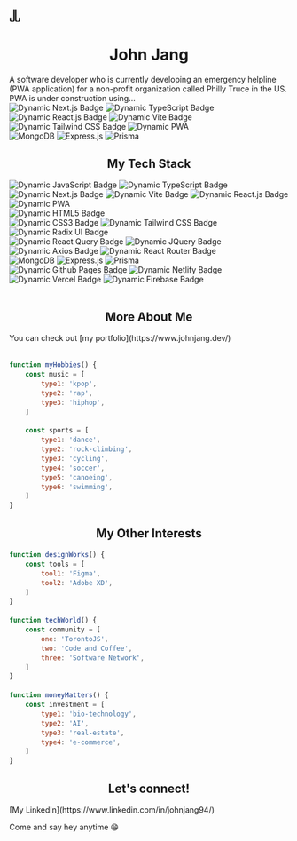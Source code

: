 <img src="./images/logo-dark-bg.png" alt="logo" width="20px"/>
<h1 align="center">John Jang</h1>
<p>
A software developer who is currently developing an emergency helpline (PWA application) for a non-profit organization called Philly Truce in the US. PWA is under construction using...<br/> <img alt="Dynamic Next.js Badge" src="https://img.shields.io/badge/Next.js-black?logo=nextdotjs&logoColor=FFFFFF"> <img alt="Dynamic TypeScript Badge" src="https://img.shields.io/badge/typescript-black?logo=typescript&logoColor=a6b6ff"> <img alt="Dynamic React.js Badge" src="https://img.shields.io/badge/react-black?logo=react&logoColor=61DAFB"> <img alt="Dynamic Vite Badge" src="https://img.shields.io/badge/vite-black?logo=vite&logoColor=blue"> <img alt="Dynamic Tailwind CSS Badge" src="https://img.shields.io/badge/tailwindcss-black?logo=tailwindcss&logoColor=06B6D4"> <img alt="Dynamic PWA" src="https://img.shields.io/badge/pwa-white?logo=pwa&logoColor=5A0FC8"> <br/>
<img alt="MongoDB" src="https://img.shields.io/badge/mongodb-black?logo=mongodb&logoColor=green"> <img alt="Express.js" src="https://img.shields.io/badge/express-black?logo=express&logoColor=ffffff"> <img alt="Prisma" src="https://img.shields.io/badge/prisma-black?logo=prisma&logoColor=ffffff">
</p>
<section>
<h1 align="center">My Tech Stack</h1>
<img alt="Dynamic JavaScript Badge" src="https://img.shields.io/badge/javascript-black?logo=javascript&logoColor=e8f22e">
<img alt="Dynamic TypeScript Badge" src="https://img.shields.io/badge/typescript-black?logo=typescript&logoColor=a6b6ff">
<img alt="Dynamic Next.js Badge" src="https://img.shields.io/badge/Next.js-black?logo=nextdotjs&logoColor=FFFFFF">
<img alt="Dynamic Vite Badge" src="https://img.shields.io/badge/vite-black?logo=vite&logoColor=blue">
<img alt="Dynamic React.js Badge" src="https://img.shields.io/badge/react-black?logo=react&logoColor=61DAFB">
<img alt="Dynamic PWA" src="https://img.shields.io/badge/pwa-white?logo=pwa&logoColor=5A0FC8"><br/>
<img alt="Dynamic HTML5 Badge" src="https://img.shields.io/badge/html5-black?logo=html5&logoColor=E34F26"><br/>
<img alt="Dynamic CSS3 Badge" src="https://img.shields.io/badge/css3-black?logo=css3&logoColor=1572B6">
<img alt="Dynamic Tailwind CSS Badge" src="https://img.shields.io/badge/tailwindcss-black?logo=tailwindcss&logoColor=06B6D4">
<img alt="Dynamic Radix UI Badge" src="https://img.shields.io/badge/radixui-black?logo=radixui&logoColor=ffffff"><br/>
<img alt="Dynamic React Query Badge" src="https://img.shields.io/badge/reactquery-black?logo=reactquery&logoColor=FF4154">
<img alt="Dynamic JQuery Badge" src="https://img.shields.io/badge/jquery-black?logo=jquery&logoColor=0769AD">
<img alt="Dynamic Axios Badge" src="https://img.shields.io/badge/axios-black?logo=axios&logoColor=ffffff">
<img alt="Dynamic React Router Badge" src="https://img.shields.io/badge/reactrouter-black?logo=reactrouter&logoColor=CA4245"> <br/>
<img alt="MongoDB" src="https://img.shields.io/badge/mongodb-black?logo=mongodb&logoColor=green"> 
<img alt="Express.js" src="https://img.shields.io/badge/express-black?logo=express&logoColor=ffffff"> 
<img alt="Prisma" src="https://img.shields.io/badge/prisma-black?logo=prisma&logoColor=ffffff"> <br/>
<img alt="Dynamic Github Pages Badge" src="https://img.shields.io/badge/github-black?logo=github&logoColor=ffffff">
<img alt="Dynamic Netlify Badge" src="https://img.shields.io/badge/netlify-black?logo=netlify&logoColor=00C7B7">
<img alt="Dynamic Vercel Badge" src="https://img.shields.io/badge/vercel-black?logo=vercel&logoColor=ffffff">
<img alt="Dynamic Firebase Badge" src="https://img.shields.io/badge/firebase-black?logo=firebase&logoColor=yellow">
</section><br/>
<section>
<h1 align="center">More About Me</h1>
You can check out [my portfolio](https://www.johnjang.dev/)
<br/><br/>

```js
function myHobbies() {
    const music = [
        type1: 'kpop',
        type2: 'rap',
        type3: 'hiphop',
    ]

    const sports = [
        type1: 'dance',
        type2: 'rock-climbing',
        type3: 'cycling',
        type4: 'soccer',
        type5: 'canoeing',
        type6: 'swimming',
    ]
}
```

</section>
<section>
<h1 align="center">My Other Interests</h1>

```js
function designWorks() {
    const tools = [
        tool1: 'Figma',
        tool2: 'Adobe XD',
    ]
}

function techWorld() {
    const community = [
        one: 'TorontoJS',
        two: 'Code and Coffee',
        three: 'Software Network',
    ]
}

function moneyMatters() {
    const investment = [
        type1: 'bio-technology',
        type2: 'AI',
        type3: 'real-estate',
        type4: 'e-commerce',
    ]
}
```

<section>
<h2 align="center">Let's connect!</h2>
[My LinkedIn](https://www.linkedin.com/in/johnjang94/)
<footer>
<p>Come and say hey anytime 😁</p>
</footer>
</section>
